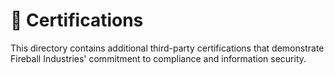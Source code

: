 # 📁 Certifications

This directory contains additional third-party certifications that demonstrate Fireball Industries' commitment to compliance and information security.


